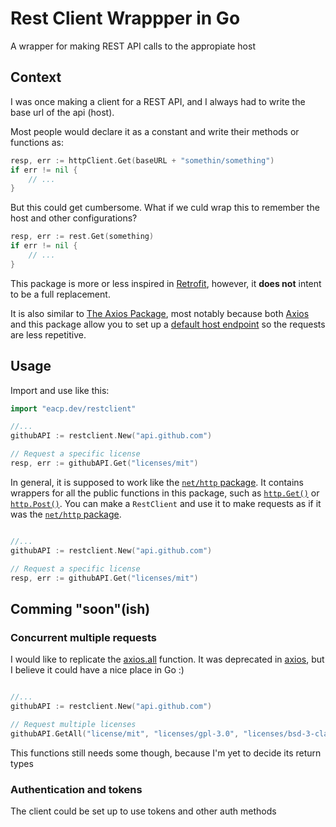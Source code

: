 # Rest Client Wrappper in Go
A wrapper for making REST API calls to the appropiate host

## Context
I was once making a client for a REST API, and I always
had to write the base url of the api (host).

Most people would declare it as a constant and write their methods
or functions as:

```go
resp, err := httpClient.Get(baseURL + "somethin/something")
if err != nil {
    // ...
}
```

But this could get cumbersome. What if we culd wrap this to remember
the host and other configurations?

```go
resp, err := rest.Get(something)
if err != nil {
    // ...
}
```

This package is more or less inspired in 
[Retrofit](https://square.github.io/retrofit/), however, it
**does not** intent to be a full replacement.

It is also similar to [The Axios Package](https://github.com/axios/axios), most notably because both [Axios](https://github.com/axios/axios) and this package allow you to set up a 
[default host endpoint](https://github.com/axios/axios#creating-an-instance)
so the requests are less repetitive.

## Usage

Import and use like this:
```go
import "eacp.dev/restclient"

//...
githubAPI := restclient.New("api.github.com")

// Request a specific license
resp, err := githubAPI.Get("licenses/mit") 
```

In general, it is supposed to work like the [`net/http` package](https://pkg.go.dev/net/http/).
It contains wrappers for all the public functions in this package, such as [`http.Get()`](https://pkg.go.dev/net/http/#Get)
or [`http.Post()`](https://pkg.go.dev/net/http/#Post).
You can make a `RestClient` and use it to make requests as if it was the [`net/http` package](https://pkg.go.dev/net/http/). 

```go

//...
githubAPI := restclient.New("api.github.com")

// Request a specific license
resp, err := githubAPI.Get("licenses/mit") 
```

## Comming "soon"(ish)

### Concurrent multiple requests
I would like to replicate the [axios.all](https://github.com/axios/axios#concurrency-deprecated) function. 
It was deprecated in [axios](https://github.com/axios/axios), but I believe it could have a nice place in Go :)

```go

//...
githubAPI := restclient.New("api.github.com")

// Request multiple licenses
githubAPI.GetAll("license/mit", "licenses/gpl-3.0", "licenses/bsd-3-clause")
```

This functions still needs some though, because I'm yet to decide its return types

### Authentication and tokens
The client could be set up to use tokens and other auth methods
